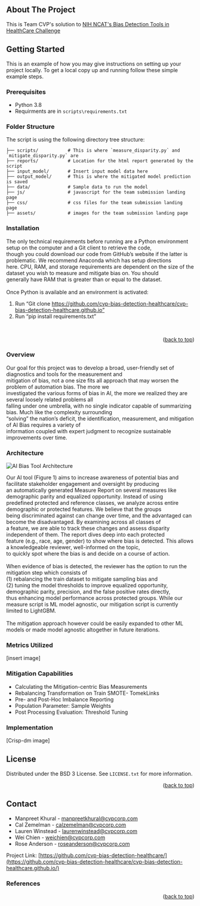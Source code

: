 
<!-- ABOUT THE PROJECT -->
## About The Project

This is Team CVP's solution to [NIH NCAT's Bias Detection Tools in HealthCare Challenge]( https://expeditionhacks.com/bias-detection-healthcare/)


<!-- GETTING STARTED -->
## Getting Started

This is an example of how you may give instructions on setting up your project locally.
To get a local copy up and running follow these simple example steps.


### Prerequisites

* Python 3.8
* Requirments are in `scripts\requirements.txt`


### Folder Structure
The script is using the following directory tree structure:
```/
├── scripts/           # This is where `measure_disparity.py` and `mitigate_disparity.py` are
├── reports/           # Location for the html report generated by the script
├── input_model/       # Insert input model data here
├── output_model/      # This is where the mitigated model prediction is saved
├── data/              # Sample data to run the model 
├── js/                # javascript for the team submission landing page 
├── css/               # css files for the team submission landing page 
├── assets/            # images for the team submission landing page 
```


### Installation
The only technical requirements before running are a Python environment setup on the computer and a Git client to retrieve the code, <br />
though you could download our code from GitHub’s website if the latter is problematic. We recommend Anaconda which has setup directions  <br />
here. CPU, RAM, and storage requirements are dependent on the size of the dataset you wish to measure and mitigate bias on. You should  <br />
generally have RAM that is greater than or equal to the dataset. <br />
<br />
Once Python is available and an environment is activated:<br />
1.	Run “Git clone https://github.com/cvp-bias-detection-healthcare/cvp-bias-detection-healthcare.github.io”
2.	Run “pip install requirements.txt”
<br />

<p align="right">(<a href="#readme-top">back to top</a>)</p>


### Overview
Our goal for this project was to develop a broad, user-friendly set of diagnostics and tools for the measurement and <br /> 
mitigation of bias, not a one size fits all approach that may worsen the problem of automation bias. The more we <br /> 
investigated the various forms of bias in AI, the more we realized they are several loosely related problems all <br /> 
falling under one umbrella, with no single indicator capable of summarizing bias. Much like the complexity surrounding <br /> 
“solving” the nation’s deficit, the identification, measurement, and mitigation of AI Bias requires a variety of <br /> 
information coupled with expert judgment to recognize sustainable improvements over time. <br /> 

### Architecture
![AI Bias Tool Architecture](https://github.com/cvp-bias-detection-healthcare/cvp-bias-detection-healthcare.github.io/blob/e32af3038ab9d87ac031e5171713adff2145dd73/assets/img/23-003-001-02_NCATS%20AI%20Challenge-02.png)

Our AI tool (Figure 1) aims to increase awareness of potential bias and facilitate stakeholder engagement and oversight by producing <br /> 
an automatically generated Measure Report on several measures like demographic parity and equalized opportunity. Instead of using  <br /> 
predefined protected and reference classes, we analyze  across entire demographic or protected features. We believe that the groups <br /> 
being discriminated against can change over time, and the advantaged can become the  disadvantaged. By examining across all classes of  <br /> 
a feature, we are able to track these changes and assess disparity independent of them. The report dives deep into each protected <br /> 
feature (e.g., race, age, gender) to show where bias is detected. This allows a knowledgeable reviewer, well-informed on the topic, <br /> 
to quickly spot where the bias is and decide on a course of action. <br /> 
<br /> 
When evidence of bias is detected, the reviewer has the option to run the mitigation step which consists of <br /> 
(1) rebalancing the train dataset to mitigate sampling bias and <br />
(2) tuning the model thresholds to improve equalized opportunity, demographic parity, precision, and the false positive rates directly, <br /> 
thus enhancing model performance across protected groups. While our measure script is ML model agnostic, our mitigation script is currently <br /> 
limited to LightGBM. <br /> 
<br /> 
The mitigation approach however could be easily expanded to other ML models or made model agnostic altogether in future iterations.

### Metrics Utilized
[insert image]

### Mitigation Capabilities
* Calculating the Mitigation-centric Bias Measurements
* Rebalancing Transformation on Train SMOTE- TomekLinks
* Pre- and Post-Hoc Imbalance Reporting
* Population Parameter: Sample Weights
* Post Processing Evaluation: Threshold Tuning

### Implementation
[Crisp-dm image]

<!-- LICENSE -->
## License

Distributed under the BSD 3 License. See `LICENSE.txt` for more information.

<p align="right">(<a href="#readme-top">back to top</a>)</p>

<!-- CONTACT -->
## Contact

* Manpreet Khural - manpreetkhural@cvpcorp.com
* Cal Zemelman - calzemelman@cvpcorp.com
* Lauren Winstead - laurenwinstead@cvpcorp.com
* Wei Chien - weichien@cvpcorp.com
* Rose Anderson - roseanderson@cvpcorp.com


Project Link: [https://github.com/cvp-bias-detection-healthcare/](https://github.com/cvp-bias-detection-healthcare/cvp-bias-detection-healthcare.github.io/)

### References
<p align="right">(<a href="#readme-top">back to top</a>)</p>
